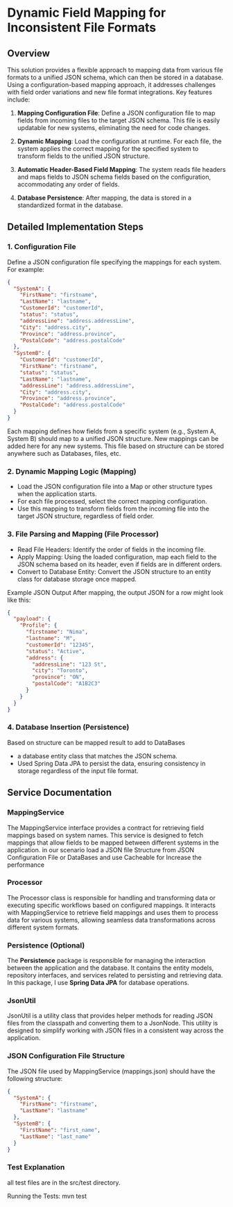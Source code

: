# Dynamic Field Mapping for Inconsistent File Formats

## Overview

This solution provides a flexible approach to mapping data from various file formats to a unified JSON schema, which can then be stored in a database. Using a configuration-based mapping approach, it addresses challenges with field order variations and new file format integrations. Key features include:

1. **Mapping Configuration File**: Define a JSON configuration file to map fields from incoming files to the target JSON schema. This file is easily updatable for new systems, eliminating the need for code changes.

2. **Dynamic Mapping**: Load the configuration at runtime. For each file, the system applies the correct mapping for the specified system to transform fields to the unified JSON structure.

3. **Automatic Header-Based Field Mapping**: The system reads file headers and maps fields to JSON schema fields based on the configuration, accommodating any order of fields.

4. **Database Persistence**: After mapping, the data is stored in a standardized format in the database.

## Detailed Implementation Steps

### 1. Configuration File

Define a JSON configuration file specifying the mappings for each system. For example:

```json
{
  "SystemA": {
    "FirstName": "firstname",
    "LastName": "lastname",
    "CustomerId": "customerId",
    "status": "status",
    "addressLine": "address.addressLine",
    "City": "address.city",
    "Province": "address.province",
    "PostalCode": "address.postalCode"
  },
  "SystemB": {
    "CustomerId": "customerId",
    "FirstName": "firstname",
    "status": "status",
    "LastName": "lastname",
    "addressLine": "address.addressLine",
    "City": "address.city",
    "Province": "address.province",
    "PostalCode": "address.postalCode"
  }
}
```
Each mapping defines how fields from a specific system (e.g., System A, System B) should map to a unified JSON structure. New mappings can be added here for any new systems.
This file based on structure can be stored anywhere such as Databases, files, etc.

### 2. Dynamic Mapping Logic (Mapping)

- Load the JSON configuration file into a Map or other structure types when the application starts.
- For each file processed, select the correct mapping configuration.
- Use this mapping to transform fields from the incoming file into the target JSON structure, regardless of field order.

### 3. File Parsing and Mapping (File Processor)

- Read File Headers: Identify the order of fields in the incoming file.
- Apply Mapping: Using the loaded configuration, map each field to the JSON schema based on its header, even if fields are in different orders.
- Convert to Database Entity: Convert the JSON structure to an entity class for database storage once mapped.


Example JSON Output
After mapping, the output JSON for a row might look like this:
```json
{
  "payload": {
    "Profile": {
      "firstname": "Nima",
      "lastname": "M",
      "customerId": "12345",
      "status": "Active",
      "address": {
        "addressLine": "123 St",
        "city": "Toronto",
        "province": "ON",
        "postalCode": "A1B2C3"
      }
    }
  }
}
```

### 4. Database Insertion (Persistence)
Based on structure can be mapped result to add to DataBases
- a database entity class that matches the JSON schema.
- Used Spring Data JPA to persist the data, ensuring consistency in storage regardless of the input file format.


## Service Documentation

### MappingService

The MappingService interface provides a contract for retrieving field mappings based on system names. This service is designed to fetch mappings that allow fields to be mapped between different systems in the application.
in our scenario load a JSON file Structure from JSON Configuration File or DataBases and use Cacheable for Increase the performance


### Processor
The Processor class is responsible for handling and transforming data or executing specific workflows based on configured mappings. It interacts with MappingService to retrieve field mappings and uses them to process data for various systems, allowing seamless data transformations across different system formats.

### Persistence (Optional)

The **Persistence** package is responsible for managing the interaction between the application and the database. It contains the entity models, repository interfaces, and services related to persisting and retrieving data. In this package, I use **Spring Data JPA** for database operations.

### JsonUtil
JsonUtil is a utility class that provides helper methods for reading JSON files from the classpath and converting them to a JsonNode. This utility is designed to simplify working with JSON files in a consistent way across the application.

### JSON Configuration File Structure
The JSON file used by MappingService (mappings.json) should have the following structure:

```json
{
  "SystemA": {
    "FirstName": "firstname",
    "LastName": "lastname"
  },
  "SystemB": {
    "FirstName": "first_name",
    "LastName": "last_name"
  }
}
```

### Test Explanation
all test files are in the src/test directory.

Running the Tests:
mvn test